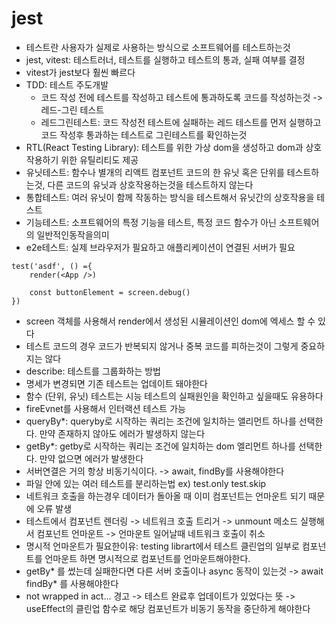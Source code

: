 # jest

* 테스트란 사용자가 실제로 사용하는 방식으로 소프트웨어를 테스트하는것
* jest, vitest: 테스트러너, 테스트를 실행하고 테스트의 통과, 실패 여부를 결정
* vitest가 jest보다 훨씬 빠르다
* TDD: 테스트 주도개발
  * 코드 작성 전에 테스트를 작성하고 테스트에 통과하도록 코드를 작성하는것 -> 레드-그린 테스트
  * 레드그린테스트: 코드 작성전 테스트에 실패하는 레드 테스트를 먼저 실행하고 코드 작성후 통과하는 테스트로 그린테스트를 확인하는것
* RTL(React Testing Library): 테스트를 위한 가상 dom을 생성하고 dom과 상호작용하기 위한 유틸리티도 제공
* 유닛테스트: 함수나 별개의 리액트 컴포넌트 코드의 한 유닛 혹은 단위를 테스트하는것, 다른 코드의 유닛과 상호작용하는것을 테스트하지 않는다
* 통합테스트: 여러 유닛이 함께 작동하는 방식을 테스트해서 유닛간의 상호작용을 테스트
* 기능테스트: 소프트웨어의 특정 기능을 테스트, 특정 코드 함수가 아닌 소프트웨어의 일반적인동작을의미
* e2e테스트: 실제 브라우저가 필요하고 애플리케이션이 연결된 서버가 필요

```
test('asdf', () ={
    render(<App />)

    const buttonElement = screen.debug()
})
```
* screen 객체를 사용해서 render에서 생성된 시뮬레이션인 dom에 엑세스 할 수 있다
* 테스트 코드의 경우 코드가 반복되지 않거나 중복 코드를 피하는것이 그렇게 중요하지는 않다
* describe: 테스트를 그룹화하는 방법 
* 명세가 변경되면 기존 테스트는 업데이트 돼야한다
* 함수 (단위, 유닛) 테스트는 시능 테스트의 실패원인을 확인하고 싶을때도 유용하다
* fireEvnet를 사용해서 인터랙션 테스트 가능
* queryBy*: queryby로 시작하는 쿼리는 조건에 일치하는 앨리먼트 하나를 선택한다. 만약 존재하지 않아도 에러가 발생하지 않는다
* getBy*: getby로 시작하는 쿼리는 조건에 일치하는 dom 엘리먼트 하나를 선택한다. 만약 없으면 에러가 발생한다
* 서버연결은 거의 항상 비동기식이다. -> await, findBy를 사용해야한다
* 파일 안에 있는 여러 테스트를 분리하는법 ex) test.only  test.skip
* 네트워크 호출을 하는경우 데이터가 돌아올 때 이미 컴포넌트는 언마운트 되기 때문에 오류 발생
* 테스트에서 컴포넌트 렌더링 -> 네트워크 호출 트리거 -> unmount 메소드 실행해서 컴포넌트 언마운트 -> 언마운트 일어날때 네트워크 호출이 취소
* 명시적 언마운트가 필요한이유: testing librart에서 테스트 클린업의 일부로 컴포넌트를 언마운트 하면 명시적으로 컴포넌트를 언마운트해야한다.
* getBy* 를 썼는데 실패한다면 다른 서버 호출이나 async 동작이 있는것 -> await findBy* 를 사용해야한다
* not wrapped in act... 경고 -> 테스트 완료후 업데이트가 있었다는 뜻 -> useEffect의 클린업 함수로 해당 컴포넌트가 비동기 동작을 중단하게 해야한다